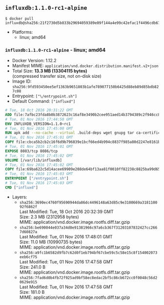 ## `influxdb:1.1.0-rc1-alpine`

```console
$ docker pull influxdb@sha256:21f2730d5b833b29694059389e09f144a4e99c42efac1f4496cdb6797e166d6d
```

-	Platforms:
	-	linux; amd64

### `influxdb:1.1.0-rc1-alpine` - linux; amd64

-	Docker Version: 1.12.2
-	Manifest MIME: `application/vnd.docker.distribution.manifest.v2+json`
-	Total Size: **13.3 MB (13304115 bytes)**  
	(compressed transfer size, not on-disk size)
-	Image ID: `sha256:9fd593450ee5ef1363b9651803b1afe789077150b6425d88eb89d85bdb827c08`
-	Entrypoint: `["\/entrypoint.sh"]`
-	Default Command: `["influxd"]`

```dockerfile
# Tue, 18 Oct 2016 20:31:22 GMT
ADD file:7afbc23fda8b0b3872623c16af8e3490b2cee951aed14b3794389c2f946cc8c7 in / 
# Tue, 01 Nov 2016 17:44:50 GMT
ENV INFLUXDB_VERSION=1.1.0~rc1
# Tue, 01 Nov 2016 17:45:00 GMT
RUN apk add --no-cache --virtual .build-deps wget gnupg tar ca-certificates &&     update-ca-certificates &&     gpg --keyserver hkp://ha.pool.sks-keyservers.net         --recv-keys 05CE15085FC09D18E99EFB22684A14CF2582E0C5 &&     wget -q https://dl.influxdata.com/influxdb/releases/influxdb-${INFLUXDB_VERSION}-static_linux_amd64.tar.gz.asc &&     wget -q https://dl.influxdata.com/influxdb/releases/influxdb-${INFLUXDB_VERSION}-static_linux_amd64.tar.gz &&     gpg --batch --verify influxdb-${INFLUXDB_VERSION}-static_linux_amd64.tar.gz.asc influxdb-${INFLUXDB_VERSION}-static_linux_amd64.tar.gz &&     mkdir -p /usr/src &&     tar -C /usr/src -xzf influxdb-${INFLUXDB_VERSION}-static_linux_amd64.tar.gz &&     rm -f /usr/src/influxdb-*/influxdb.conf &&     chmod +x /usr/src/influxdb-*/* &&     cp -a /usr/src/influxdb-*/* /usr/bin/ &&     rm -rf *.tar.gz* /usr/src /root/.gnupg &&     apk del .build-deps
# Tue, 01 Nov 2016 17:45:01 GMT
COPY file:cbca5b2cb2c16f6d9b796839e1bcf66ed4b994c8837f985a80d2247e8161bcc7 in /etc/influxdb/influxdb.conf 
# Tue, 01 Nov 2016 17:45:01 GMT
EXPOSE 8083/tcp 8086/tcp
# Tue, 01 Nov 2016 17:45:02 GMT
VOLUME [/var/lib/influxdb]
# Tue, 01 Nov 2016 17:45:02 GMT
COPY file:69ba622c5d14acee69909e208de64bf13aa81f0010ff82238c8825ba99d65290 in /entrypoint.sh 
# Tue, 01 Nov 2016 17:45:03 GMT
ENTRYPOINT ["/entrypoint.sh"]
# Tue, 01 Nov 2016 17:45:03 GMT
CMD ["influxd"]
```

-	Layers:
	-	`sha256:3690ec4760f95690944da86dc4496148a63d85c9e3100669a318110092f6862f`  
		Last Modified: Tue, 18 Oct 2016 20:32:39 GMT  
		Size: 2.3 MB (2312958 bytes)  
		MIME: application/vnd.docker.image.rootfs.diff.tar.gzip
	-	`sha256:be690044e037a34d0e91381966c97a6cb367f31203107832427cc2667d60827a`  
		Last Modified: Tue, 01 Nov 2016 17:48:01 GMT  
		Size: 11.0 MB (10990735 bytes)  
		MIME: application/vnd.docker.image.rootfs.diff.tar.gzip
	-	`sha256:a9fc1b6582d9fb7c62d0f1eb794bf67cbe59c5c58e15c8f154002073eeb6cf75`  
		Last Modified: Tue, 01 Nov 2016 17:47:58 GMT  
		Size: 241.0 B  
		MIME: application/vnd.docker.image.rootfs.diff.tar.gzip
	-	`sha256:7fad6d0b4fb72f925ad9bf58ec8edac2bf5c86cb672cc0f0048c56d20629e915`  
		Last Modified: Tue, 01 Nov 2016 17:47:58 GMT  
		Size: 181.0 B  
		MIME: application/vnd.docker.image.rootfs.diff.tar.gzip
